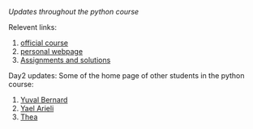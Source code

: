 *Updates throughout the python course*

Relevent links:
1. [official course](https://github.com/szabgab/wis-python-course-2024-04)
2. [personal webpage](https://avitalrosner.github.io/)
3. [Assignments and solutions](https://github.com/Avitalrosner/Python-course---Assignments-)
   

Day2 updates:
Some of the home page of other students in the python course:
1. [Yuval Bernard](https://yuvalbernard.github.io/)
2. [Yael Arieli](https://yaelarieli.github.io/)
3. [Thea](https://theammn.github.io/)

